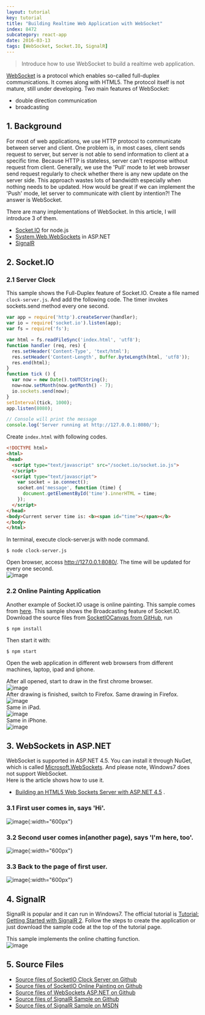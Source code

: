 ```yaml
---
layout: tutorial
key: tutorial
title: "Building Realtime Web Application with WebSocket"
index: 8472
subcategory: react-app
date: 2016-03-13
tags: [WebSocket, Socket.IO, SignalR]
---
```


> Introduce how to use WebSocket to build a realtime web application.

[WebSocket](https://en.wikipedia.org/wiki/WebSocket) is a protocol which enables so-called full-duplex communications. It comes along with HTML5. The protocol itself is not mature, still under developing. Two main features of WebSocket:
* double direction communication
* broadcasting

## 1. Background
For most of web applications, we use HTTP protocol to communicate between server and client. One problem is, in most cases, client sends request to server, but server is not able to send information to client at a specific time. Because HTTP is stateless, server can't response without request from client. Generally, we use the 'Pull' mode to let web browser send request regularly to check whether there is any new update on the server side. This approach wastes lots of bandwidth especially when nothing needs to be updated. How would be great if we can implement the 'Push' mode, let server to communicate with client by intention?! The answer is WebSocket.

There are many implementations of WebSocket. In this article, I will introduce 3 of them.
 * [Socket.IO](http://socket.io/) for node.js
 * [System.Web.WebSockets](https://msdn.microsoft.com/en-us/hh969243.aspx) in ASP.NET
 * [SignalR](http://signalr.net/)

## 2. Socket.IO
### 2.1 Server Clock
This sample shows the Full-Duplex feature of Socket.IO.
Create a file named `clock-server.js`. And add the following code. The timer invokes sockets.send method every one second.  

```javascript
var app = require('http').createServer(handler);
var io = require('socket.io').listen(app);
var fs = require('fs');

var html = fs.readFileSync('index.html', 'utf8');
function handler (req, res) {
  res.setHeader('Content-Type', 'text/html');
  res.setHeader('Content-Length', Buffer.byteLength(html, 'utf8'));
  res.end(html);
}
function tick () {
  var now = new Date().toUTCString();
  now=now.setMonth(now.getMonth() - 7);
  io.sockets.send(now);
}
setInterval(tick, 1000);
app.listen(8080);

// Console will print the message
console.log('Server running at http://127.0.0.1:8080/');
```  

Create `index.html` with following codes.  

```html
<!DOCTYPE html>
<html>
<head>
  <script type="text/javascript" src="/socket.io/socket.io.js">
  </script>
  <script type="text/javascript">
    var socket = io.connect();
    socket.on('message', function (time) {
      document.getElementById('time').innerHTML = time;
    });
  </script>
</head>
<body>Current server time is: <b><span id="time"></span></b>
</body>
</html>
```  

In terminal, execute clock-server.js with node command.
```raw
$ node clock-server.js
```
Open browser, access http://127.0.0.1:8080/. The time will be updated for every one second.  
![image](/assets/images/frontend/8472/socketiotimer.png "Server Time")  

### 2.2 Online Painting Application
Another example of Socket.IO usage is online painting. This sample comes from [here](http://wesbos.com/html5-canvas-websockets-nodejs/). This sample shows the Broadcasting feature of Socket.IO.  
Download the source files from [SocketIOCanvas from GitHub](https://github.com/jojozhuang/Tutorials/tree/master/SocketIOCanvas), run
```raw
$ npm install
```
Then start it with:
```raw
$ npm start
```
Open the web application in different web browsers from different machines, laptop, ipad and iphone.

After all opened, start to draw in the first chrome browser.  
![image](/assets/images/frontend/8472/socketiopaint1.png)  
After drawing is finished, switch to Firefox. Same drawing in Firefox.  
![image](/assets/images/frontend/8472/socketiopaint2.png)  
Same in iPad.  
![image](/assets/images/frontend/8472/socketiopaint3.png)  
Same in iPhone.  
![image](/assets/images/frontend/8472/socketiopaint4.png)  

## 3. WebSockets in ASP.NET
WebSocket is supported in ASP.NET 4.5. You can install it through NuGet, which is called [Microsoft.WebSockets](http://www.nuget.org/packages/Microsoft.WebSockets/). And please note, Windows7 does not support WebSocket.  
Here is the article shows how to use it.
* [Building an HTML5 Web Sockets Server with ASP.NET 4.5](http://weblogs.asp.net/dwahlin/building-an-html5-web-sockets-server-with-asp-net-4-5) .  

### 3.1 First user comes in, says 'Hi'.  
![image](/assets/images/frontend/8472/mswebsocket1.png "MS WebSocket1"){:width="600px"}    
### 3.2 Second user comes in(another page), says 'I'm here, too'.  
![image](/assets/images/frontend/8472/mswebsocket2.png "MS WebSocket2"){:width="600px"}    
### 3.3 Back to the page of first user.
![image](/assets/images/frontend/8472/mswebsocket3.png "MS WebSocket3"){:width="600px"}    

## 4. SignalR
SignalR is popular and it can run in Windows7. The official tutorial is [Tutorial: Getting Started with SignalR 2](http://www.asp.net/signalr/overview/getting-started/tutorial-getting-started-with-signalr). Follow the steps to create the application or just download the sample code at the top of the tutorial page.

This sample implements the online chatting function.  
![image](/assets/images/frontend/8472/signalrsample.png "SignalR")  

## 5. Source Files
* [Source files of SocketIO Clock Server on Github](https://github.com/jojozhuang/Tutorials/tree/master/SocketIOClock)
* [Source files of SocketIO Online Painting on Github](https://github.com/jojozhuang/Tutorials/tree/master/SocketIOCanvas)
* [Source files of WebSockets ASP.NET on Github](https://github.com/jojozhuang/Tutorials/tree/master/WebSocketsASPNET)
* [Source files of SignalR Sample on Github](https://github.com/jojozhuang/Tutorials/tree/master/SignalRChat)
* [Source files of SignalR Sample on MSDN](https://code.msdn.microsoft.com/SignalR-Getting-Started-b9d18aa9)
